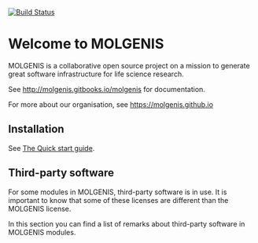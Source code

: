 [![Build Status](https://molgenis50.gcc.rug.nl/jenkins/buildStatus/icon?job=molgenis)](http://www.molgenis.org/jenkins/job/molgenis/)

# Welcome to MOLGENIS

MOLGENIS is a collaborative open source project on a mission to generate great software infrastructure for life science research. 

See http://molgenis.gitbooks.io/molgenis for documentation.

For more about our organisation, see https://molgenis.github.io

## Installation
See [The Quick start guide](https://molgenis.gitbooks.io/molgenis/quickstart/guide-quickstart.html).

## Third-party software
For some modules in MOLGENIS, third-party software is in use. It is important to know that some of these licenses are different than the MOLGENIS license.
	
In this section you can find a list of remarks about third-party software in MOLGENIS modules.
